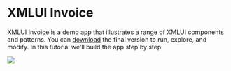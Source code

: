 # XMLUI Invoice

XMLUI Invoice is a demo app that illustrates a range of XMLUI components and patterns. You can [download]() the final version to run, explore, and modify. In this tutorial we'll build the app step by step.

![](/resources/images/tutorial-01.png)

